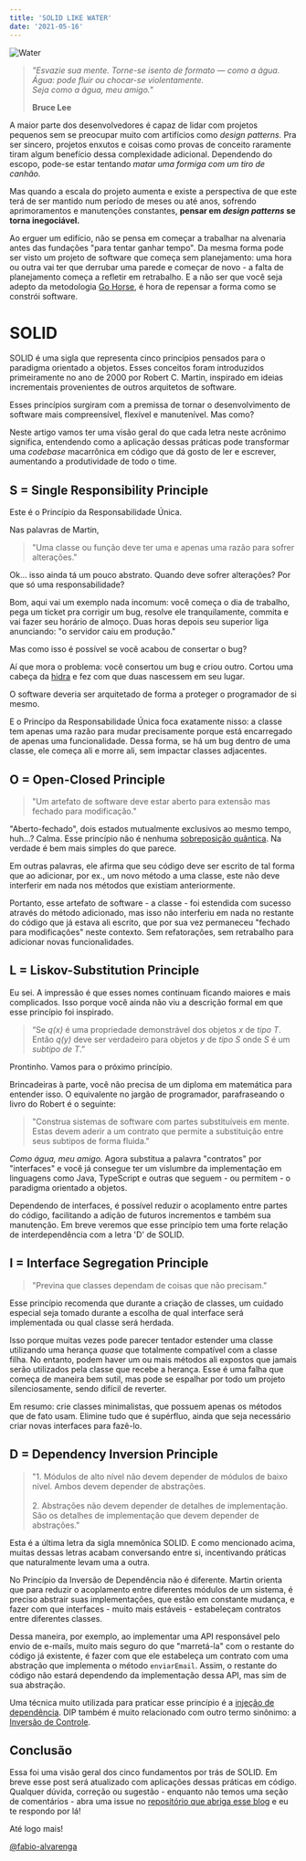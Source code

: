 ```yaml
---
title: 'SOLID LIKE WATER'
date: '2021-05-16'
---
```


![Water](/images/water.jpg)

> _"Esvazie sua mente. Torne-se isento de formato — como a água._</br> _Água: pode fluir ou chocar-se violentamente._</br> _Seja como a água, meu amigo."_
>
> **Bruce Lee**

A maior parte dos desenvolvedores é capaz de lidar com projetos pequenos sem se preocupar muito com artifícios como _design patterns._ Pra ser sincero, projetos enxutos e coisas como provas de conceito raramente tiram algum benefício dessa complexidade adicional. Dependendo do escopo, pode-se estar tentando _matar uma formiga com um tiro de canhão._

Mas quando a escala do projeto aumenta e existe a perspectiva de que este terá de ser mantido num período de meses ou até anos, sofrendo aprimoramentos e manutenções constantes, **pensar em _design patterns_ se torna inegociável.**

Ao erguer um edifício, não se pensa em começar a trabalhar na alvenaria antes das fundações "para tentar ganhar tempo". Da mesma forma pode ser visto um projeto de software que começa sem planejamento: uma hora ou outra vai ter que derrubar uma parede e começar de novo - a falta de planejamento começa a refletir em retrabalho. E a não ser que você seja adepto da metodologia [Go Horse](https://gohorseprocess.com.br/extreme-go-horse-xgh/), é hora de repensar a forma como se constrói software.

# SOLID

SOLID é uma sigla que representa cinco princípios pensados para o paradigma orientado a objetos. Esses conceitos foram introduzidos primeiramente no ano de 2000 por Robert C. Martin, inspirado em ideias incrementais provenientes de outros arquitetos de software.

Esses princípios surgiram com a premissa de tornar o desenvolvimento de software mais compreensível, flexível e manutenível. Mas como?

Neste artigo vamos ter uma visão geral do que cada letra neste acrônimo significa, entendendo como a aplicação dessas práticas pode transformar uma _codebase_ macarrônica em código que dá gosto de ler e escrever, aumentando a produtividade de todo o time.

## S = Single Responsibility Principle

Este é o Princípio da Responsabilidade Única.

Nas palavras de Martin,

> "Uma classe ou função deve ter uma e apenas uma razão para sofrer alterações."

Ok... isso ainda tá um pouco abstrato. Quando deve sofrer alterações? Por que só uma responsabilidade?

Bom, aqui vai um exemplo nada incomum: você começa o dia de trabalho, pega um ticket pra corrigir um bug, resolve ele tranquilamente, commita e vai fazer seu horário de almoço. Duas horas depois seu superior liga anunciando: "o servidor caiu em produção."

Mas como isso é possível se você acabou de consertar o bug?

Aí que mora o problema: você consertou um bug e criou outro. Cortou uma cabeça da [hidra](https://en.wikipedia.org/wiki/Lernaean_Hydra) e fez com que duas nascessem em seu lugar.

O software deveria ser arquitetado de forma a proteger o programador de si mesmo.

E o Princípo da Responsabilidade Única foca exatamente nisso: a classe tem apenas uma razão para mudar precisamente porque está encarregado de apenas uma funcionalidade. Dessa forma, se há um bug dentro de uma classe, ele começa ali e morre ali, sem impactar classes adjacentes.

## O = Open-Closed Principle

> "Um artefato de software deve estar aberto para extensão mas fechado para modificação."

"Aberto-fechado", dois estados mutualmente exclusivos ao mesmo tempo, huh...? Calma. Esse princípio não é nenhuma [sobreposição quântica](https://en.wikipedia.org/wiki/Schr%C3%B6dinger%27s_cat). Na verdade é bem mais simples do que parece.

Em outras palavras, ele afirma que seu código deve ser escrito de tal forma que ao adicionar, por ex., um novo método a uma classe, este não deve interferir em nada nos métodos que existiam anteriormente.

Portanto, esse artefato de software - a classe - foi estendida com sucesso através do método adicionado, mas isso não interferiu em nada no restante do código que já estava ali escrito, que por sua vez permaneceu "fechado para modificações" neste contexto. Sem refatorações, sem retrabalho para adicionar novas funcionalidades.

## L = Liskov-Substitution Principle

Eu sei. A impressão é que esses nomes continuam ficando maiores e mais complicados. Isso porque você ainda não viu a descrição formal em que esse princípio foi inspirado.

> “Se _q(x)_ é uma propriedade demonstrável dos objetos _x_ de _tipo T_. Então _q(y)_ deve ser verdadeiro para objetos _y_ de _tipo S_ onde _S_ é um _subtipo de T_.”

Prontinho. Vamos para o próximo princípio.

Brincadeiras à parte, você não precisa de um diploma em matemática para entender isso. O equivalente no jargão de programador, parafraseando o livro do Robert é o seguinte:

> "Construa sistemas de software com partes substituíveis em mente. Estas devem aderir a um contrato que permite a substituição entre seus subtipos de forma fluida."

_Como água, meu amigo._ Agora substitua a palavra "contratos" por "interfaces" e você já consegue ter um vislumbre da implementação em linguagens como Java, TypeScript e outras que seguem - ou permitem - o paradigma orientado a objetos.

Dependendo de interfaces, é possível reduzir o acoplamento entre partes do código, facilitando a adição de futuros incrementos e também sua manutenção. Em breve veremos que esse princípio tem uma forte relação de interdependência com a letra 'D' de SOLID.

## I = Interface Segregation Principle

> "Previna que classes dependam de coisas que não precisam."

Esse princípio recomenda que durante a criação de classes, um cuidado especial seja tomado durante a escolha de qual interface será implementada ou qual classe será herdada.

Isso porque muitas vezes pode parecer tentador estender uma classe utilizando uma herança _quase_ que totalmente compatível com a classe filha. No entanto, podem haver um ou mais métodos ali expostos que jamais serão utilizados pela classe que recebe a herança. Esse é uma falha que começa de maneira bem sutil, mas pode se espalhar por todo um projeto silenciosamente, sendo difícil de reverter.

Em resumo: crie classes minimalistas, que possuem apenas os métodos que de fato usam. Elimine tudo que é supérfluo, ainda que seja necessário criar novas interfaces para fazê-lo.

## D = Dependency Inversion Principle

> "1. Módulos de alto nível não devem depender de módulos de baixo nível. Ambos devem depender de abstrações. </br></br>2. Abstrações não devem depender de detalhes de implementação. São os detalhes de implementação que devem depender de abstrações."

Esta é a última letra da sigla mnemônica SOLID. E como mencionado acima, muitas dessas letras acabam conversando entre si, incentivando práticas que naturalmente levam uma a outra.

No Princípio da Inversão de Dependência não é diferente. Martin orienta que para reduzir o acoplamento entre diferentes módulos de um sistema, é preciso abstrair suas implementações, que estão em constante mudança, e fazer com que interfaces - muito mais estáveis - estabeleçam contratos entre diferentes classes.

Dessa maneira, por exemplo, ao implementar uma API responsável pelo envio de e-mails, muito mais seguro do que "marretá-la" com o restante do código já existente, é fazer com que ele estabeleça um contrato com uma abstração que implementa o método `enviarEmail`.
Assim, o restante do código não estará dependendo da implementação dessa API, mas sim de sua abstração.

Uma técnica muito utilizada para praticar esse princípio é a [injeção de dependência](https://en.wikipedia.org/wiki/Dependency_injection). DIP também é muito relacionado com outro termo sinônimo: a [Inversão de Controle](https://en.wikipedia.org/wiki/Inversion_of_control).

## Conclusão

Essa foi uma visão geral dos cinco fundamentos por trás de SOLID. Em breve esse post será atualizado com aplicações dessas práticas em código. Qualquer dúvida, correção ou sugestão - enquanto não temos uma seção de comentários - abra uma issue no [repositório que abriga esse blog](https://github.com/fabio-alvarenga/deprecated-blog) e eu te respondo por lá!

Até logo mais!

[@fabio-alvarenga](https://github.com/fabio-alvarenga/)
